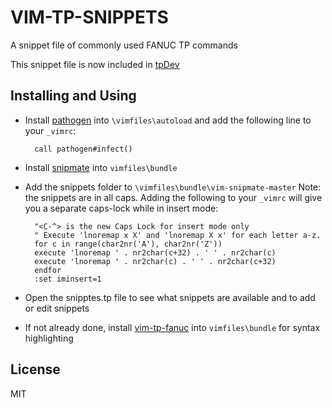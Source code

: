 # VIM-TP-SNIPPETS

A snippet file of commonly used FANUC TP commands

This snippet file is now included in [tpDev](https://github.com/bcoady/tpDev)

## Installing and Using

- Install [pathogen](http://www.vim.org/scripts/script.php?script_id=2332) into `\vimfiles\autoload` and add the
   following line to your `_vimrc`:

        call pathogen#infect()

- Install [snipmate](https://github.com/garbas/vim-snipmate.git) into `vimfiles\bundle`

- Add the snippets folder to `\vimfiles\bundle\vim-snipmate-master`
   Note: the snippets are in all caps. Adding the following to your `_vimrc` will give you a separate caps-lock while in insert mode:

      
        
        "<C-^> is the new Caps Lock for insert mode only
        " Execute 'lnoremap x X' and 'lnoremap X x' for each letter a-z.
        for c in range(char2nr('A'), char2nr('Z'))
        execute 'lnoremap ' . nr2char(c+32) . ' ' . nr2char(c)
        execute 'lnoremap ' . nr2char(c) . ' ' . nr2char(c+32)
        endfor
        :set iminsert=1
         
      

- Open the snipptes.tp file to see what snippets are available and to add or edit snippets

- If not already done, install [vim-tp-fanuc](https://github.com/onerobotics/vim-tp.git) into `vimfiles\bundle` for syntax highlighting

## License ##

MIT
